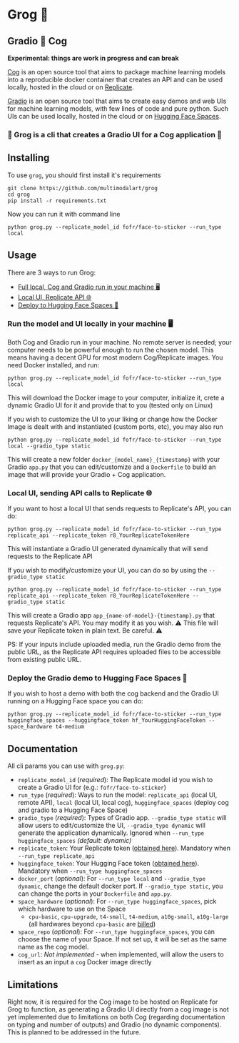 # Grog 🖖

## Gradio 🤝 Cog

**Experimental: things are work in progress and can break** 

[Cog](https://github.com/replicate/cog) is an open source tool that aims to package machine learning models into a reproducible docker container that creates an API and can be used locally, hosted in the cloud or on [Replicate](https://replicate.com).

[Gradio](https://gradio.app) is an open source tool that aims to create easy demos and web UIs for machine learning models, with few lines of code and pure python. Such UIs can be used locally, hosted in the cloud or on [Hugging Face Spaces](https://huggingface.co/spaces).

### 🌈 Grog is a cli that creates a Gradio UI for a Cog application 🌈

## Installing
To use `grog`, you should first install it's requirements
```shell
git clone https://github.com/multimodalart/grog
cd grog
pip install -r requirements.txt
```

Now you can run it with command line
```shell
python grog.py --replicate_model_id fofr/face-to-sticker --run_type local
```

## Usage 

There are 3 ways to run Grog: 
- [Full local, Cog and Gradio run in your machine 🖥️](#run-the-model-and-ui-locally-in-your-machine-%EF%B8%8F)
- [Local UI, Replicate API 🌐](#local-ui-sending-api-calls-to-replicate-)
- [Deploy to Hugging Face Spaces 🤗](#deploy-the-gradio-demo-to-hugging-face-spaces-)

### Run the model and UI locally in your machine 🖥️

Both Cog and Gradio run in your machine. No remote server is needed; your computer needs to be powerful enough to run the chosen model. This means having a decent GPU for most modern Cog/Replicate images. You need Docker installed, and run: 
```shell
python grog.py --replicate_model_id fofr/face-to-sticker --run_type local
```

This will download the Docker image to your computer, initialize it, crete a dynamic Gradio UI for it and provide that to you (tested only on Linux)

If you wish to customize the UI to your liking or change how the Docker Image is dealt with and instantiated (custom ports, etc), you may also run
```shell
python grog.py --replicate_model_id fofr/face-to-sticker --run_type local --gradio_type static
```
This will create a new folder `docker_{model_name}_{timestamp}` with your Gradio `app.py` that you can edit/customize and a `Dockerfile` to build an image that will provide your Gradio + Cog application.

### Local UI, sending API calls to Replicate 🌐

If you want to host a local UI that sends requests to Replicate's API, you can do:
```shell
python grog.py --replicate_model_id fofr/face-to-sticker --run_type replicate_api --replicate_token r8_YourReplicateTokenHere
```
This will instantiate a Gradio UI generated dynamically that will send requests to the Replicate API

If you wish to modify/customize your UI, you can do so by using the `--gradio_type static` 
```shell
python grog.py --replicate_model_id fofr/face-to-sticker --run_type replicate_api --replicate_token r8_YourReplicateTokenHere --gradio_type static
```
This will create a Gradio app `app_{name-of-model}-{timestamp}.py` that requests Replicate's API. You may modify it as you wish. ⚠️ This file will save your Replicate token in plain text. Be careful. ⚠️

PS: If your inputs include uploaded media, run the Gradio demo from the public URL, as the Replicate API requires uploaded files to be accessible from existing public URL.

### Deploy the Gradio demo to Hugging Face Spaces 🤗

If you wish to host a demo with both the cog backend and the Gradio UI running on a Hugging Face space you can do:
```shell
python grog.py --replicate_model_id fofr/face-to-sticker --run_type huggingface_spaces --huggingface_token hf_YourHuggingFaceToken --space_hardware t4-medium
```

## Documentation

All cli params you can use with `grog.py`: 
- `replicate_model_id` (_required_): The Replicate model id you wish to create a Gradio UI for (e.g.: `fofr/face-to-sticker`) 
- `run_type` (_required_): Ways to run the model: `replicate_api` (local UI, remote API), `local` (local UI, local cog), `huggingface_spaces` (deploy cog and gradio to a Hugging Face Space)
- `gradio_type` (_required_): Types of Gradio app. `--gradio_type static` will allow users to edit/customize the UI, `--gradio_type dynamic` will generate the application dynamically. Ignored when `--run_type huggingface_spaces` _(default: dynamic)_
- `replicate_token`: Your Replicate token ([obtained here](#)). Mandatory when `--run_type replicate_api`
- `huggingface_token`: Your Hugging Face token ([obtained here](#)). Mandatory when `--run_type huggingface_spaces`
- `docker_port` (_optional_): For `--run_type local` and `--gradio_type dynamic`, change the default docker port. If `--gradio_type static`, you can change the ports in your `Dockerfile` and `app.py`. 
- `space_hardware` (_optional_): For `--run_type huggingface_spaces`, pick which hardware to use on the Space
    - `cpu-basic`, `cpu-upgrade`, `t4-small`, `t4-medium`, `a10g-small`, `a10g-large` (all hardwares beyond `cpu-basic` are [billed](https://huggingface.co/pricing))
- `space_repo` (_optional_): For `--run_type huggingface_spaces`, you can choose the name of your Space. If not set up, it will be set as the same name as the cog model.
- `cog_url`: *Not implemented* - when implemented, will allow the users to insert as an input a `cog` Docker image directly

## Limitations
Right now, it is required for the Cog image to be hosted on Replicate for Grog to function, as generating a Gradio UI directly from a cog image is not yet implemented due to limitations on both Cog (regarding documentation on typing and number of outputs) and Gradio (no dynamic components). This is planned to be addressed in the future.
